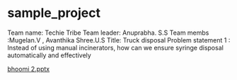 # sample_project
Team name: Techie Tribe
Team leader: Anuprabha. S.S
Team membs :Mugelan.V , Avanthika Shree.U.S
Title: Truck disposal
Problem statement 1 : Instead of using manual incinerators, how can we ensure syringe disposal automatically and effectively

[bhoomi 2.pptx](https://github.com/Mugelan-v/sample_project/files/7612862/bhoomi.2.pptx)

